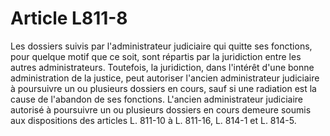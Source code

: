 # Article L811-8

Les dossiers suivis par l'administrateur judiciaire qui quitte ses fonctions, pour quelque motif que ce soit, sont répartis par la juridiction entre les autres administrateurs.   Toutefois, la juridiction, dans l'intérêt d'une bonne administration de la justice, peut autoriser l'ancien administrateur judiciaire à poursuivre un ou plusieurs dossiers en cours, sauf si une radiation est la cause de l'abandon de ses fonctions. L'ancien administrateur judiciaire autorisé à poursuivre un ou plusieurs dossiers en cours demeure soumis aux dispositions des articles L. 811-10 à L. 811-16, L. 814-1 et L. 814-5.